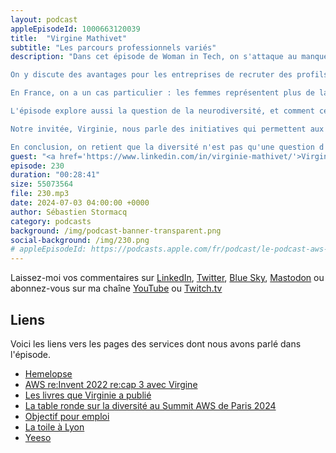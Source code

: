 ```yaml
---
layout: podcast
appleEpisodeId: 1000663120039
title:  "Virgine Mathivet"
subtitle: "Les parcours professionnels variés"
description: "Dans cet épisode de Woman in Tech, on s'attaque au manque de diversité dans la tech, un problème causé en partie par des préjugés inconscients, présents  dans les données informatiques comme dans la vie de tous les jours.

On y discute des avantages pour les entreprises de recruter des profils atypiques ou minoritaires, comme les femmes et les personnes neurodiverses, et de l'impact positif sur les clients.

En France, on a un cas particulier : les femmes représentent plus de la moitié de la population, mais restent minoritaires dans le secteur technologique. C'est ce qu'on appelle la minorité majoritaire.

L'épisode explore aussi la question de la neurodiversité, et comment ces fonctionnements cérébraux différents peuvent être une force dans le monde du travail.

Notre invitée, Virginie, nous parle des initiatives qui permettent aux jeunes filles de découvrir les métiers de la tech dès leur scolarité.

En conclusion, on retient que la diversité n'est pas qu'une question d'éthique, c'est aussi une stratégie gagnante pour les entreprises."
guest: "<a href='https://www.linkedin.com/in/virginie-mathivet/'>Virginie Mathivet</a>, foundatrice de Hemelopse."
episode: 230
duration: "00:28:41" 
size: 55073564
file: 230.mp3
date: 2024-07-03 04:00:00 +0000
author: Sébastien Stormacq
category: podcasts
background: /img/podcast-banner-transparent.png
social-background: /img/230.png
# appleEpisodeId: https://podcasts.apple.com/fr/podcast/le-podcast-aws-en-français/id1452118442
---
```


Laissez-moi vos commentaires sur [LinkedIn](https://www.linkedin.com/in/sebastienstormacq/), [Twitter](https://twitter.com/sebsto), [Blue Sky](https://bsky.app/profile/sebsto.bsky.social), [Mastodon](https://awscommunity.social/@sebsto) ou abonnez-vous sur ma chaîne [YouTube](https://www.youtube.com/sebsto) ou [Twitch.tv](https://www.twitch.tv/sebAWS)

## Liens

Voici les liens vers les pages des services dont nous avons parlé dans l'épisode.

- [Hemelopse](https://www.linkedin.com/company/hemelopse/)
- [AWS re:Invent 2022 re:cap 3 avec Virgine](https://www.youtube.com/watch?v=JFiDb6M3yIw&list=PLZ_TUMnTqfu807CK1WZis4h89umhDapCE&index=15)
- [Les livres que Virginie a publié](https://www.amazon.fr/stores/Virginie-Mathivet/author/B00QN8IU1O?qid=1719935553&sr=8-2&isDramIntegrated=true&shoppingPortalEnabled=true)
- [La table ronde sur la diversité au Summit AWS de Paris 2024](https://www.youtube.com/watch?v=Ff67AweHdhk)
- [Objectif pour emploi](https://objectifpouremploi.fr/)
- [La toile à Lyon](https://latoile.em-lyon.com/)
- [Yeeso](https://yeeso.fr/)







